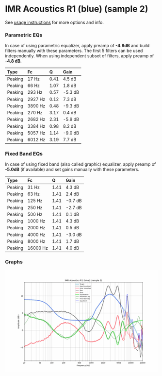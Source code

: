 # IMR Acoustics R1 (blue) (sample 2)
See [usage instructions](https://github.com/jaakkopasanen/AutoEq#usage) for more options and info.

### Parametric EQs
In case of using parametric equalizer, apply preamp of **-4.8dB** and build filters manually
with these parameters. The first 5 filters can be used independently.
When using independent subset of filters, apply preamp of **-4.8 dB**.

| Type    | Fc      |    Q | Gain    |
|:--------|:--------|:-----|:--------|
| Peaking | 17 Hz   | 0.41 | 4.5 dB  |
| Peaking | 66 Hz   | 1.07 | 1.8 dB  |
| Peaking | 293 Hz  | 0.57 | -5.3 dB |
| Peaking | 2927 Hz | 0.12 | 7.3 dB  |
| Peaking | 3890 Hz | 0.48 | -9.3 dB |
| Peaking | 270 Hz  | 3.17 | 0.4 dB  |
| Peaking | 2682 Hz | 2.31 | -5.9 dB |
| Peaking | 3384 Hz | 0.98 | 8.2 dB  |
| Peaking | 5057 Hz | 1.14 | -9.0 dB |
| Peaking | 6012 Hz | 3.19 | 7.7 dB  |

### Fixed Band EQs
In case of using fixed band (also called graphic) equalizer, apply preamp of **-5.0dB**
(if available) and set gains manually with these parameters.

| Type    | Fc       |    Q | Gain    |
|:--------|:---------|:-----|:--------|
| Peaking | 31 Hz    | 1.41 | 4.3 dB  |
| Peaking | 63 Hz    | 1.41 | 2.4 dB  |
| Peaking | 125 Hz   | 1.41 | -0.7 dB |
| Peaking | 250 Hz   | 1.41 | -2.7 dB |
| Peaking | 500 Hz   | 1.41 | 0.1 dB  |
| Peaking | 1000 Hz  | 1.41 | 4.3 dB  |
| Peaking | 2000 Hz  | 1.41 | 0.5 dB  |
| Peaking | 4000 Hz  | 1.41 | -3.0 dB |
| Peaking | 8000 Hz  | 1.41 | 1.7 dB  |
| Peaking | 16000 Hz | 1.41 | 4.0 dB  |

### Graphs
![](./IMR%20Acoustics%20R1%20(blue)%20(sample%202).png)